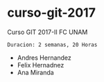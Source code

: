 # curso-git-2017

Curso GIT 2017-II FC UNAM

    Duracion: 2 semanas, 20 Horas

+ Andres Hernandez
+ Felix Hernadnez
+ Ana Miranda
